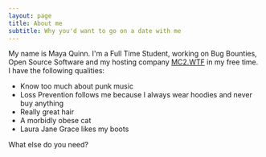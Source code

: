 ```yaml
---
layout: page
title: About me
subtitle: Why you'd want to go on a date with me
---
```


My name is Maya Quinn. I'm a Full Time Student, working on Bug Bounties, Open Source Software and my hosting company [MC2.WTF](https://mc2.wtf) in my free time. I have the following qualities:

- Know too much about punk music
- Loss Prevention follows me because I always wear hoodies and never buy anything
- Really great hair
- A morbidly obese cat
- Laura Jane Grace likes my boots

What else do you need?

